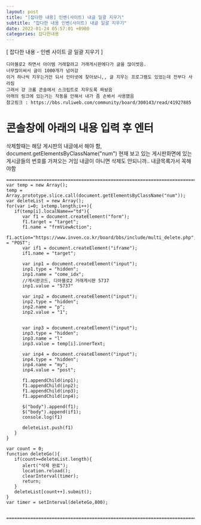 ```yaml
---
layout: post
title: "[잡다한 내용] 인벤(사이트) 내글 일괄 지우기"
subtitle: "잡다한 내용 인벤(사이트) 내글 일괄 지우기"
date: 2022-01-24 05:57:01 +0900
categories: 잡다한내용
---
```

[ 잡다한 내용 - 인벤 사이트 글 일괄 지우기 ]
	
	디아블로2 하면서 아이템 거래할려고 거래게시판에다가 글을 많이썻음.
	너무많이써서 글이 1000개가 넘어감
	이거 하나씩 지우는거만 되서 인터넷에 찾아보니,, 글 지우는 프로그램도 있었는데 전부다 사라짐
	그래서 걍 크롬 콘솔에서 스크립트로 지우도록 짜놨음
	아래의 링크에 있는거는 작동을 안해서 내가 좀 손봐서 사용했음
	참고링크 : https://bbs.ruliweb.com/community/board/300143/read/41927885


# 콘솔창에 아래의 내용 입력 후 엔터

삭제할때는 해당 게시판의 내글에서 해야 함,
document.getElementsByClassName("num") 현재 보고 있는 게시판화면에 있는 게시글들의 번호를 가져오는 거임
내글이 아니면 삭제도 안되니까.. 내글목록가서 꼭해야함

	======================================================================================================
	var temp = new Array();
	temp = Array.prototype.slice.call(document.getElementsByClassName("num"));
	var deleteList = new Array();
	for(var i=0; i<temp.length;i++){
	   if(temp[i].localName=="td"){
		  var f1 = document.createElement("form");
		  f1.target = "target";
		  f1.name = "frmViewAction";
		  f1.action="https://www.inven.co.kr/board/bbs/include/multi_delete.php";f1.method = "POST";
		  var if1 = document.createElement("iframe");
		  if1.name = "target";

		  var inp1 = document.createElement("input");
		  inp1.type = "hidden";
		  inp1.name = "come_idx";
		  //게시판코드, 디아블로2 거래게시판 5737
		  inp1.value = "5737"

		  var inp2 = document.createElement("input");
		  inp2.type = "hidden";
		  inp2.name = "p";
		  inp2.value = "1";


		  var inp3 = document.createElement("input");
		  inp3.type = "hidden";
		  inp3.name = "l"
		  inp3.value = temp[i].innerText;

		  var inp4 = document.createElement("input");
		  inp4.type = "hidden";
		  inp4.name = "my";
		  inp4.value = "post";

		  f1.appendChild(inp1);
		  f1.appendChild(inp2);
		  f1.appendChild(inp3);
		  f1.appendChild(inp4);

		  $("body").append(f1);
		  $("body").append(if1);
		  console.log(f1)
		  
		  deleteList.push(f1)
	   }
	}

	var count = 0;
	function deleteGo(){
	   if(count>=deleteList.length){
		  alert("삭제 완료");
		  location.reload();
		  clearInterval(timer);
		  return;
	   }
	   deleteList[count++].submit();
	}
	var timer = setInterval(deleteGo,800);


	======================================================================================================
